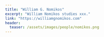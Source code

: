 ```yaml
---
title: "William G. Nomikos"
excerpt: "William Nomikos studies xxx."
link: "https://williamgnomikos.com"
header:
  teaser: /assets/images/people/nomikos.png
---
```

